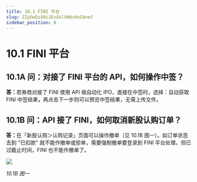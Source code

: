 ```yaml
---
title: 10.1 FINI 平台
slug: ZZyOwDzX0iJEvGklVWdcHxCbnef
sidebar_position: 0
---
```



# 10.1 FINI 平台

## 10.1A 问：对接了 FINI 平台的 API，如何操作中签？

<b>答：</b>若券商对接了 FINI 使用 API 做自动化 IPO，直接在中签时，选择：自动获取 FINI 中签结果<b>，</b>再点击下一步则可以预览中签结果，无需上传文件。

## 10.1B 问：API 接了 FINI，如何取消新股认购订单？

<b>答：</b>在「新股认购＞认购记录」页面可以操作撤单（见 10.1B 图一）。如订单状态去到 "已扣款" 就不能作撤单或拒单，需要强制撤单要登录到 FINI 平台处理，但已过截止时间，FINI 也不能作撤单了。

<img src="/assets/RH7VbpS9PoXSovxbc5RcW8hinLf.png" src-width="2716" src-height="902" align="center"/>

<em>10.1B 图一</em>


